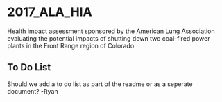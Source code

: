# 2017_ALA_HIA
Health impact assessment sponsored by the American Lung Association evaluating the potential impacts of shutting down two coal-fired power plants in the Front Range region of Colorado

## To Do List

Should we add a to do list as part of the readme or as a seperate document? -Ryan
